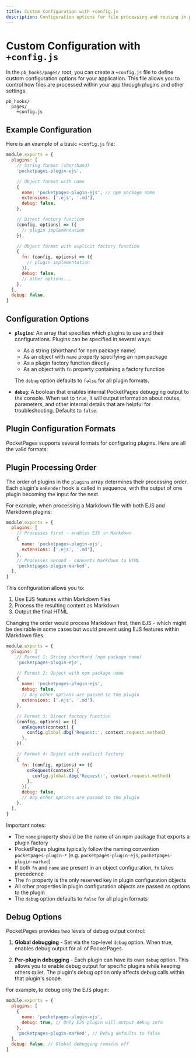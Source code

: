 ```yaml
---
title: Custom Configuration with +config.js
description: Configuration options for file processing and routing in pb_hooks/pages, including plugin configuration, debugging, and boot process.
---
```


# Custom Configuration with `+config.js`

In the `pb_hooks/pages/` root, you can create a `+config.js` file to define custom configuration options for your application. This file allows you to control how files are processed within your app through plugins and other settings.

```
pb_hooks/
  pages/
    +config.js
```

## Example Configuration

Here is an example of a basic `+config.js` file:

```javascript
module.exports = {
  plugins: [
    // String format (shorthand)
    'pocketpages-plugin-ejs',

    // Object format with name
    {
      name: 'pocketpages-plugin-ejs', // npm package name
      extensions: ['.ejs', '.md'],
      debug: false,
    },

    // Direct factory function
    (config, options) => ({
      // plugin implementation
    }),

    // Object format with explicit factory function
    {
      fn: (config, options) => ({
        // plugin implementation
      }),
      debug: false,
      // other options...
    },
  ],
  debug: false,
}
```

## Configuration Options

- **`plugins`**: An array that specifies which plugins to use and their configurations. Plugins can be specified in several ways:

  - As a string (shorthand for npm package name)
  - As an object with `name` property specifying an npm package
  - As a plugin factory function directly
  - As an object with `fn` property containing a factory function

  The `debug` option defaults to `false` for all plugin formats.

- **`debug`**: A boolean that enables internal PocketPages debugging output to the console. When set to `true`, it will output information about routes, parameters, and other internal details that are helpful for troubleshooting. Defaults to `false`.

## Plugin Configuration Formats

PocketPages supports several formats for configuring plugins. Here are all the valid formats:

## Plugin Processing Order

The order of plugins in the `plugins` array determines their processing order. Each plugin's `onRender` hook is called in sequence, with the output of one plugin becoming the input for the next.

For example, when processing a Markdown file with both EJS and Markdown plugins:

```javascript
module.exports = {
  plugins: [
    // Processes first - enables EJS in Markdown
    {
      name: 'pocketpages-plugin-ejs',
      extensions: ['.ejs', '.md'],
    },
    // Processes second - converts Markdown to HTML
    'pocketpages-plugin-marked',
  ],
}
```

This configuration allows you to:

1. Use EJS features within Markdown files
2. Process the resulting content as Markdown
3. Output the final HTML

Changing the order would process Markdown first, then EJS - which might be desirable in some cases but would prevent using EJS features within Markdown files.

```javascript
module.exports = {
  plugins: [
    // Format 1: String shorthand (npm package name)
    'pocketpages-plugin-ejs',

    // Format 2: Object with npm package name
    {
      name: 'pocketpages-plugin-ejs',
      debug: false,
      // Any other options are passed to the plugin
      extensions: ['.ejs', '.md'],
    },

    // Format 3: Direct factory function
    (config, options) => ({
      onRequest(context) {
        config.global.dbg('Request:', context.request.method)
      },
    }),

    // Format 4: Object with explicit factory
    {
      fn: (config, options) => ({
        onRequest(context) {
          config.global.dbg('Request:', context.request.method)
        },
      }),
      debug: false,
      // Any other options are passed to the plugin
    },
  ],
}
```

Important notes:

- The `name` property should be the name of an npm package that exports a plugin factory
- PocketPages plugins typically follow the naming convention `pocketpages-plugin-*` (e.g. `pocketpages-plugin-ejs`, `pocketpages-plugin-marked`)
- If both `fn` and `name` are present in an object configuration, `fn` takes precedence
- The `fn` property is the only reserved key in plugin configuration objects
- All other properties in plugin configuration objects are passed as options to the plugin
- The `debug` option defaults to `false` for all plugin formats

## Debug Options

PocketPages provides two levels of debug output control:

1. **Global debugging** - Set via the top-level `debug` option. When true, enables debug output for all of PocketPages.

2. **Per-plugin debugging** - Each plugin can have its own `debug` option. This allows you to enable debug output for specific plugins while keeping others quiet. The plugin's debug option only affects debug calls within that plugin's scope.

For example, to debug only the EJS plugin:

```javascript
module.exports = {
  plugins: [
    {
      name: 'pocketpages-plugin-ejs',
      debug: true, // Only EJS plugin will output debug info
    },
    'pocketpages-plugin-marked', // Debug defaults to false
  ],
  debug: false, // Global debugging remains off
}
```
